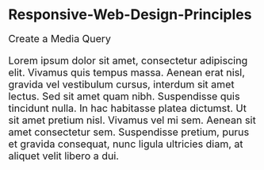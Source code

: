 # Responsive-Web-Design-Principles
Create a Media Query
<style>
  p {
    font-size: 20px;
  }
  @media (max-width: 800px) {
  p {
    font-size: 10px;
  }
    }
/* Only change code below this line */

  /* Only change code above this line */
</style>

<p>Lorem ipsum dolor sit amet, consectetur adipiscing elit. Vivamus quis tempus massa. Aenean erat nisl, gravida vel vestibulum cursus, interdum sit amet lectus. Sed sit amet quam nibh. Suspendisse quis tincidunt nulla. In hac habitasse platea dictumst. Ut sit amet pretium nisl. Vivamus vel mi sem. Aenean sit amet consectetur sem. Suspendisse pretium, purus et gravida consequat, nunc ligula ultricies diam, at aliquet velit libero a dui.</p>
